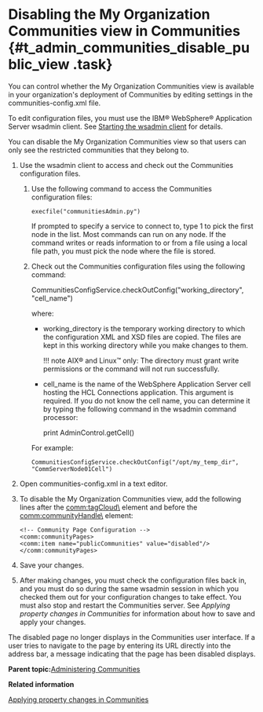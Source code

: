 # Disabling the My Organization Communities view in Communities {#t_admin_communities_disable_public_view .task}

You can control whether the My Organization Communities view is available in your organization's deployment of Communities by editing settings in the communities-config.xml file.

To edit configuration files, you must use the IBM® WebSphere® Application Server wsadmin client. See [Starting the wsadmin client](t_admin_wsadmin_starting.md) for details.

You can disable the My Organization Communities view so that users can only see the restricted communities that they belong to.

1.  Use the wsadmin client to access and check out the Communities configuration files.

    1.  Use the following command to access the Communities configuration files:

        ```
        execfile("communitiesAdmin.py")
        ```

        If prompted to specify a service to connect to, type 1 to pick the first node in the list. Most commands can run on any node. If the command writes or reads information to or from a file using a local file path, you must pick the node where the file is stored.

    2.  Check out the Communities configuration files using the following command:

        CommunitiesConfigService.checkOutConfig\("working\_directory", "cell\_name"\)

        where:

        -   working\_directory is the temporary working directory to which the configuration XML and XSD files are copied. The files are kept in this working directory while you make changes to them.

            !!! note
    AIX® and Linux™ only: The directory must grant write permissions or the command will not run successfully.

        -   cell\_name is the name of the WebSphere Application Server cell hosting the HCL Connections application. This argument is required. If you do not know the cell name, you can determine it by typing the following command in the wsadmin command processor:

            print AdminControl.getCell\(\)

        For example:

        ```
        CommunitiesConfigService.checkOutConfig("/opt/my_temp_dir", "CommServerNode01Cell")
        ```

2.  Open communities-config.xml in a text editor.

3.  To disable the My Organization Communities view, add the following lines after the <comm:tagCloud\> element and before the <comm:communityHandle\> element:

    ```
    <!-- Community Page Configuration -->
    <comm:communityPages>
    <comm:item name="publicCommunities" value="disabled"/>
    </comm:communityPages> 
    ```

4.  Save your changes.

5.  After making changes, you must check the configuration files back in, and you must do so during the same wsadmin session in which you checked them out for your configuration changes to take effect. You must also stop and restart the Communities server. See *Applying property changes in Communities* for information about how to save and apply your changes.


The disabled page no longer displays in the Communities user interface. If a user tries to navigate to the page by entering its URL directly into the address bar, a message indicating that the page has been disabled displays.

**Parent topic:**[Administering Communities](../admin/c_admin_communities_intro.md)

**Related information**  


[Applying property changes in Communities](../admin/t_admin_communities_save_changes.md)

